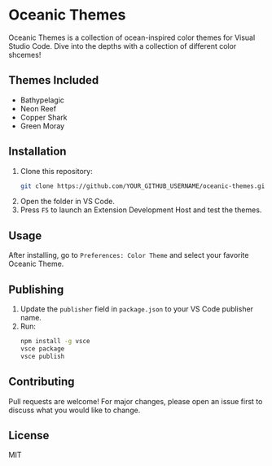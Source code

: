 # Oceanic Themes

Oceanic Themes is a collection of ocean-inspired color themes for Visual Studio Code. Dive into the depths with a collection of different color shcemes!

## Themes Included

- Bathypelagic
- Neon Reef
- Copper Shark
- Green Moray

## Installation

1. Clone this repository:
	```sh
	git clone https://github.com/YOUR_GITHUB_USERNAME/oceanic-themes.git
	```
2. Open the folder in VS Code.
3. Press `F5` to launch an Extension Development Host and test the themes.

## Usage

After installing, go to `Preferences: Color Theme` and select your favorite Oceanic Theme.

## Publishing

1. Update the `publisher` field in `package.json` to your VS Code publisher name.
2. Run:
	```sh
	npm install -g vsce
	vsce package
	vsce publish
	```

## Contributing

Pull requests are welcome! For major changes, please open an issue first to discuss what you would like to change.

## License

MIT
